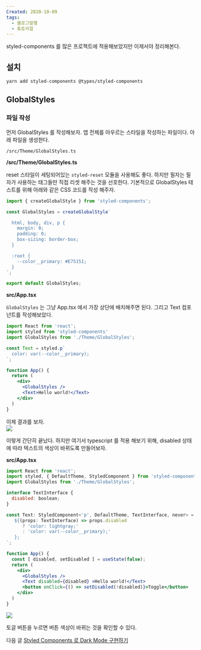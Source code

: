 ```yaml
---
Created: 2020-10-09
tags:
  - 블로그발행
  - 튜토리얼
---
```

styled-components 를 많은 프로젝트에 적용해보았지만 이제서야 정리해본다.

## 설치

```null
yarn add styled-components @types/styled-components
```

## GlobalStyles

### 파일 작성

먼저 GlobalStyles 를 작성해보자. 앱 전체를 아우르는 스타일을 작성하는 파일이다. 아래 파일을 생성한다.

```null
/src/Theme/GlobalStyles.ts
```

**/src/Theme/GlobalStyles.ts**

reset 스타일이 세팅되어있는 `styled-reset` 모듈을 사용해도 좋다. 하지만 필자는 필자가 사용하는 태그들만 직접 리셋 해주는 것을 선호한다. 기본적으로 GlobalStyles 테스트를 위해 아래와 같은 CSS 코드를 작성 해주자.

```jsx
import { createGlobalStyle } from 'styled-components';

const GlobalStyles = createGlobalStyle`

  html, body, div, p {
    margin: 0;
    padding: 0;
    box-sizing: border-box;
  }

  :root {
    --color__primary: #E75151;
  }
`;

export default GlobalStyles;
```

**src/App.tsx**

`GlobalStyles` 는 그냥 App.tsx 에서 가장 상단에 배치해주면 된다. 그리고 Text 컴포넌트를 작성해보았다.

```jsx
import React from 'react';
import styled from 'styled-components'
import GlobalStyles from './Theme/GlobalStyles';

const Text = styled.p`
  color: var(--color__primary);
`;

function App() {
  return (
    <div>
      <GlobalStyles />
      <Text>Hello world!</Text>
    </div>
  )
}
```

이제 결과를 보자.  
![](https://velog.velcdn.com/images%2Fjohnyworld%2Fpost%2Fb08753f3-eed7-4f5e-a81f-147ebbebd801%2FScreen%20Shot%202020-10-09%20at%2018.44.31.png)

이렇게 간단히 끝났다. 하지만 여기서 typescript 를 적용 해보기 위해, disabled 상태에 따라 텍스트의 색상이 바뀌도록 만들어보자.

**src/App.tsx**

```jsx
import React from 'react';
import styled, { DefaultTheme, StyledComponent } from 'styled-components'
import GlobalStyles from './Theme/GlobalStyles';

interface TextInterface {
  disabled: boolean;
}

const Text: StyledComponent<'p', DefaultTheme, TextInterface, never> = styled.p`
   ${(props: TextInterface) => props.disabled
      ? 'color: lightgray;'
      : 'color: var(--color__primary);'
   };
`;

function App() {
  const [ disabled, setDisabled ] = useState(false);
  return (
    <div>
      <GlobalStyles />
      <Text disabled={disabled} >Hello world!</Text>
      <button onClick={() => setDisabled(!disabled)}>Toggle</button>
    </div>
  )
}
```

![](https://velog.velcdn.com/images%2Fjohnyworld%2Fpost%2F78afa393-bf18-49ca-8346-ed3d842aa06c%2FScreen%20Recording%202020-10-09%20at%2018.54.02.gif)

토글 버튼을 누르면 버튼 색상이 바뀌는 것을 확인할 수 있다.

다음 글 [Styled Components 로 Dark Mode 구현하기](Styled%20Components%20로%20Dark%20Mode%20구현하기.md)